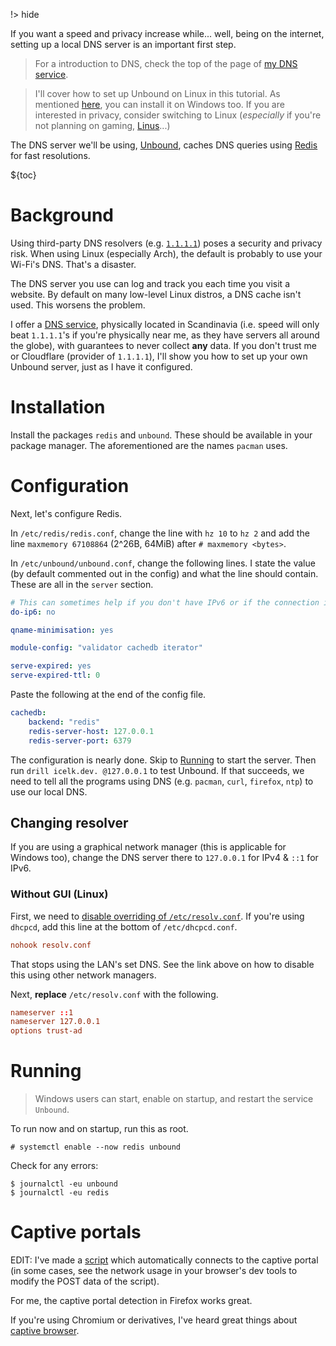 !> hide

<head>
    <title>Unbound DNS setup - 0 DNS latency | Linux</title>
    <meta name="permalinks" content="not-titles"> <!-- part of JS on icelk.dev & kvarn.org, options: disabled|enabled|not-titles -->
    <meta name="description" content="Local setup of Unbound, a caching, recursively resolving DNS server. Handling of captive portals when using custom DNS.">
</head>

If you want a speed and privacy increase while... well, being on the internet,
setting up a local DNS server is an important first step.

> For a introduction to DNS, check the top of the page of
> [my DNS service](/dns/).

> I'll cover how to set up Unbound on Linux in this tutorial. As mentioned
> [here](/dns/#windows), you can install it on Windows too. If you are
> interested in privacy, consider switching to Linux (_especially_ if you're not
> planning on gaming, [Linus](https://youtu.be/3E8IGy6I9Wo)...)

The DNS server we'll be using,
[Unbound](https://nlnetlabs.nl/projects/unbound/), caches DNS queries using
[Redis](https://redis.io/) for fast resolutions.

${toc}

# Background

Using third-party DNS resolvers (e.g. [`1.1.1.1`](https://1.1.1.1)) poses a
security and privacy risk. When using Linux (especially Arch), the default is
probably to use your Wi-Fi's DNS. That's a disaster.

The DNS server you use can log and track you each time you visit a website. By
default on many low-level Linux distros, a DNS cache isn't used. This worsens
the problem.

I offer a [DNS service](/dns/), physically located in Scandinavia (i.e. speed
will only beat `1.1.1.1`'s if you're physically near me, as they have servers
all around the globe), with guarantees to never collect **any** data. If you
don't trust me or Cloudflare (provider of `1.1.1.1`), I'll show you how to set
up your own Unbound server, just as I have it configured.

# Installation

Install the packages `redis` and `unbound`. These should be available in your
package manager. The aforementioned are the names `pacman` uses.

# Configuration

Next, let's configure Redis.

In `/etc/redis/redis.conf`, change the line with `hz 10` to `hz 2` and add the
line `maxmemory 67108864` (2^26B, 64MiB) after `# maxmemory <bytes>`.

In `/etc/unbound/unbound.conf`, change the following lines. I state the value
(by default commented out in the config) and what the line should contain. These
are all in the `server` section.

```yml
# This can sometimes help if you don't have IPv6 or if the connection is unreliable.
do-ip6: no

qname-minimisation: yes

module-config: "validator cachedb iterator"

serve-expired: yes
serve-expired-ttl: 0
```

Paste the following at the end of the config file.

```yml
cachedb:
    backend: "redis"
    redis-server-host: 127.0.0.1
    redis-server-port: 6379
```

The configuration is nearly done. Skip to [Running](#running) to start the
server. Then run `drill icelk.dev. @127.0.0.1` to test Unbound. If that
succeeds, we need to tell all the programs using DNS (e.g. `pacman`, `curl`,
`firefox`, `ntp`) to use our local DNS.

## Changing resolver

If you are using a graphical network manager (this is applicable for Windows
too), change the DNS server there to `127.0.0.1` for IPv4 & `::1` for IPv6.

### Without GUI (Linux)

First, we need to
[disable overriding of `/etc/resolv.conf`](https://wiki.archlinux.org/title/Domain_name_resolution#Overwriting_of_/etc/resolv.conf).
If you're using `dhcpcd`, add this line at the bottom of `/etc/dhcpcd.conf`.

```ini
nohook resolv.conf
```

That stops using the LAN's set DNS. See the link above on how to disable this
using other network managers.

Next, **replace** `/etc/resolv.conf` with the following.

```conf
nameserver ::1
nameserver 127.0.0.1
options trust-ad
```

# Running

> Windows users can start, enable on startup, and restart the service `Unbound`.

To run now and on startup, run this as root.

```shell
# systemctl enable --now redis unbound
```

Check for any errors:

```shell
$ journalctl -eu unbound
$ journalctl -eu redis
```

# Captive portals

EDIT: I've made a
[script](https://github.com/Icelk/dotfiles/blob/main/scripts/captive-portal-connect.fish)
which automatically connects to the captive portal (in some cases, see the
network usage in your browser's dev tools to modify the POST data of the
script).

For me, the captive portal detection in Firefox works great.

If you're using Chromium or derivatives, I've heard great things about
[captive browser](https://github.com/FiloSottile/captive-browser).
